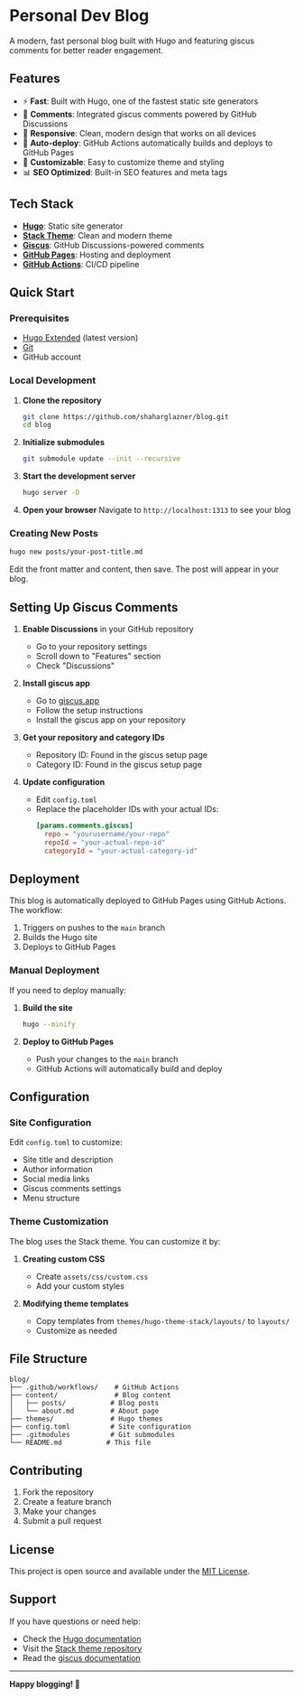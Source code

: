 # Personal Dev Blog

A modern, fast personal blog built with Hugo and featuring giscus comments for better reader engagement.

## Features

- ⚡ **Fast**: Built with Hugo, one of the fastest static site generators
- 💬 **Comments**: Integrated giscus comments powered by GitHub Discussions
- 📱 **Responsive**: Clean, modern design that works on all devices
- 🚀 **Auto-deploy**: GitHub Actions automatically builds and deploys to GitHub Pages
- 🎨 **Customizable**: Easy to customize theme and styling
- 📊 **SEO Optimized**: Built-in SEO features and meta tags

## Tech Stack

- **[Hugo](https://gohugo.io/)**: Static site generator
- **[Stack Theme](https://github.com/CaiJimmy/hugo-theme-stack)**: Clean and modern theme
- **[Giscus](https://giscus.app/)**: GitHub Discussions-powered comments
- **[GitHub Pages](https://pages.github.com/)**: Hosting and deployment
- **[GitHub Actions](https://github.com/features/actions)**: CI/CD pipeline

## Quick Start

### Prerequisites

- [Hugo Extended](https://gohugo.io/installation/) (latest version)
- [Git](https://git-scm.com/)
- GitHub account

### Local Development

1. **Clone the repository**
   ```bash
   git clone https://github.com/shaharglazner/blog.git
   cd blog
   ```

2. **Initialize submodules**
   ```bash
   git submodule update --init --recursive
   ```

3. **Start the development server**
   ```bash
   hugo server -D
   ```

4. **Open your browser**
   Navigate to `http://localhost:1313` to see your blog

### Creating New Posts

```bash
hugo new posts/your-post-title.md
```

Edit the front matter and content, then save. The post will appear in your blog.

## Setting Up Giscus Comments

1. **Enable Discussions** in your GitHub repository
   - Go to your repository settings
   - Scroll down to "Features" section
   - Check "Discussions"

2. **Install giscus app**
   - Go to [giscus.app](https://giscus.app/)
   - Follow the setup instructions
   - Install the giscus app on your repository

3. **Get your repository and category IDs**
   - Repository ID: Found in the giscus setup page
   - Category ID: Found in the giscus setup page

4. **Update configuration**
   - Edit `config.toml`
   - Replace the placeholder IDs with your actual IDs:
     ```toml
     [params.comments.giscus]
       repo = "yourusername/your-repo"
       repoId = "your-actual-repo-id"
       categoryId = "your-actual-category-id"
     ```

## Deployment

This blog is automatically deployed to GitHub Pages using GitHub Actions. The workflow:

1. Triggers on pushes to the `main` branch
2. Builds the Hugo site
3. Deploys to GitHub Pages

### Manual Deployment

If you need to deploy manually:

1. **Build the site**
   ```bash
   hugo --minify
   ```

2. **Deploy to GitHub Pages**
   - Push your changes to the `main` branch
   - GitHub Actions will automatically build and deploy

## Configuration

### Site Configuration

Edit `config.toml` to customize:

- Site title and description
- Author information
- Social media links
- Giscus comments settings
- Menu structure

### Theme Customization

The blog uses the Stack theme. You can customize it by:

1. **Creating custom CSS**
   - Create `assets/css/custom.css`
   - Add your custom styles

2. **Modifying theme templates**
   - Copy templates from `themes/hugo-theme-stack/layouts/` to `layouts/`
   - Customize as needed

## File Structure

```
blog/
├── .github/workflows/    # GitHub Actions
├── content/              # Blog content
│   ├── posts/           # Blog posts
│   └── about.md         # About page
├── themes/              # Hugo themes
├── config.toml          # Site configuration
├── .gitmodules          # Git submodules
└── README.md           # This file
```

## Contributing

1. Fork the repository
2. Create a feature branch
3. Make your changes
4. Submit a pull request

## License

This project is open source and available under the [MIT License](LICENSE).

## Support

If you have questions or need help:

- Check the [Hugo documentation](https://gohugo.io/documentation/)
- Visit the [Stack theme repository](https://github.com/CaiJimmy/hugo-theme-stack)
- Read the [giscus documentation](https://github.com/giscus/giscus)

---

**Happy blogging! 🚀**
